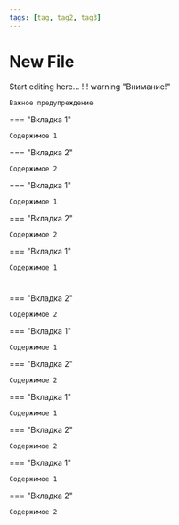 ```yaml
---
tags: [tag, tag2, tag3]
---
```


# New File

Start editing here...
!!! warning "Внимание!"

    Важное предупреждение

=== "Вкладка 1"

    Содержимое 1

=== "Вкладка 2"

    Содержимое 2
=== "Вкладка 1"

    Содержимое 1

=== "Вкладка 2"

    Содержимое 2
=== "Вкладка 1"

    Содержимое 1
# # 
=== "Вкладка 2"

    Содержимое 2
=== "Вкладка 1"

    Содержимое 1

=== "Вкладка 2"

    Содержимое 2
=== "Вкладка 1"

    Содержимое 1

=== "Вкладка 2"

    Содержимое 2
=== "Вкладка 1"

    Содержимое 1

=== "Вкладка 2"

    Содержимое 2
